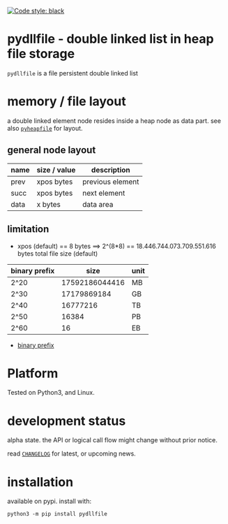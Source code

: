 
[![Code style: black](https://img.shields.io/badge/code%20style-black-000000.svg)](https://github.com/psf/black)


# pydllfile - double linked list in heap file storage

`pydllfile` is a file persistent double linked list


# memory / file layout

a double linked element node resides inside a heap node as data part. 
see also [`pyheapfile`](https://github.com/kr-g/pyheapfile/) for layout.


## general node layout

| name | size / value | description |
| --- | --- | --- | 
| prev | xpos bytes | previous element |
| succ | xpos bytes | next element |
| data | x bytes | data area |


## limitation

- xpos (default) == 8 bytes ==> 2^(8*8) 
== 18.446.744.073.709.551.616 bytes total file size (default)

| binary prefix | size | unit |
| --- | --- | --- |
| 2^20 | 17592186044416 | MB |
| 2^30 | 17179869184 | GB |
| 2^40 | 16777216 | TB |
| 2^50 | 16384 | PB |
| 2^60 | 16 | EB |

- [binary prefix](https://en.wikipedia.org/wiki/Binary_prefix)


# Platform

Tested on Python3, and Linux.


# development status

alpha state.
the API or logical call flow might change without prior notice.

read [`CHANGELOG`](https://github.com/kr-g/pydllfile/blob/main/CHANGELOG.MD)
for latest, or upcoming news.


# installation
    
available on pypi. install with:

    python3 -m pip install pydllfile
    
